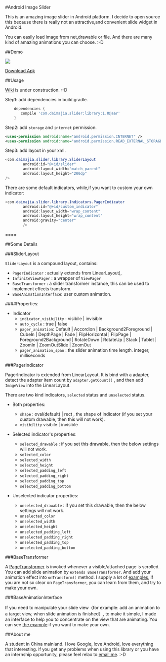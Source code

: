 #Android Image Slider
 
This is an amazing image slider in Android platform. I decide to open source this because there is really not an attractive,and convenient slide widget in Android.
 
You can easily load image from net,drawable or file. And there are many kind of amazing animations you can choose. :-D
 
##Demo
 
![](http://ww3.sinaimg.cn/mw690/610dc034jw1egzor66ojdg20950fknpe.gif)

[Download Apk](http://jmp.sh/K3mBLCy)
 
##Usage

[Wiki](https://github.com/daimajia/AndroidImageSlider/wiki) is under construction. :-D

Step1: add dependencies in build.gradle.

```groovy
	dependencies {
	   compile 'com.daimajia.slider:library:1.0@aar'
	}
```

Step2: add `storage` and `internet` permission.

```xml
<uses-permission android:name="android.permission.INTERNET" /> 
<uses-permission android:name="android.permission.READ_EXTERNAL_STORAGE" />
```

Step3: add layout in your xml.
 
```java
<com.daimajia.slider.library.SliderLayout
        android:id="@+id/slider"
        android:layout_width="match_parent"
        android:layout_height="200dp"
/>
```        
 
There are some default indicators, while,if you want to custom your own indicator:
 
```java
<com.daimajia.slider.library.Indicators.PagerIndicator
        android:id="@+id/custom_indicator"
        android:layout_width="wrap_content"
        android:layout_height="wrap_content"
        android:gravity="center"
        />
```
 
====
 
##Some Details
 
###SliderLayout
 
`SliderLayout` is a compound layout, contains:
 
- `PagerIndicator`		:	actually extends from LinearLayout),
- `InfiniteViewPager`  	: 	a wrapper of `ViewPager`
- `BaseTransformer`		: 	a slider transformer instance, this can be used to implement effects transform.
- `BaseAnimationInterface`: user custom animation.
 
####Properties:
 
- Indicator
	- `indicator_visibility` : visibile | invisible
	- `auto_cycle` : true | false
	- `pager_animation`: Default | Accordion | Background2Foreground | CubeIn | DepthPage | Fade | FlipHorizontal | FlipPage | Foreground2Background | RotateDown | RotateUp | Stack | Tablet | ZoomIn | ZoomOutSlide | ZoomOut 
	- `pager_animation_span` : the slider animation time length. integer, milliseconds
 
 
###PagerIndicator
 
PagerIndicator is extended from LinearLayout. It is bind with a adapter, detect the adapter item count by `adapter.getCount()` , and then add `ImageView` into the LinearLayout.
 
There are two kind indicators, `selected` status and `unselected` status.
 
- Both properties:
        
   	- `shape` : oval(default) | rect , the shape of indicator (if you set your custom drawable, then this will not work).
    - `visibility` visibile | invisible
 
- Selected indicator's properties:
	- `selected_drawable` : if you set this drawable, then the below settings will not work.
	- `selected_color`
	- `selected_width`
	- `selected_height`
	- `selected_padding_left`
	- `selected_padding_right`
	- `selected_padding_top`
	- `selected_padding_bottom`
 
- Unselected indicator properties:
	- `unselected_drawable` : if you set this drawable, then the below settings will not work.
	- `unselected_color`	
	- `unselected_width`
	- `unselected_height`
	- `unselected_padding_left`
	- `unselected_padding_right`
	- `unselected_padding_top`
	- `unselected_padding_bottom`
 
###BaseTransformer
 
A [PageTransformer]((http://stuff.mit.edu/afs/sipb/project/android/docs/reference/android/support/v4/view/ViewPager.PageTransformer.html) ) is invoked whenever a visible/attached page is scrolled. You can add slide animation by `extends BaseTransformer`. And add your animation effect into `onTransform()` method. I supply a lot of [examples](./library/src/main/java/com/daimajia/slider/library/Transformers), if you are not so clear on `PageTransformer`, you can learn from them, and try to make your own.
 
###BaseAnimationInterface
 
If you need to manipulate your slide view（for example: add an animation to a target view, when slide animation is finished）, to make it simple, I made an interface to help you to concentrate on the view that are animating. You can see [the example](./library/src/main/java/com/daimajia/slider/library/Animations/DescriptionAnimation.java) if you want to make your own.
 
 
##About me
 
A student in China mainland. I love Google, love Android, love everything that interesting. If you get any problems when using this library or you have an internship opportunity, please feel relax to [email me](mailto:daimajia@gmail.com). :-D